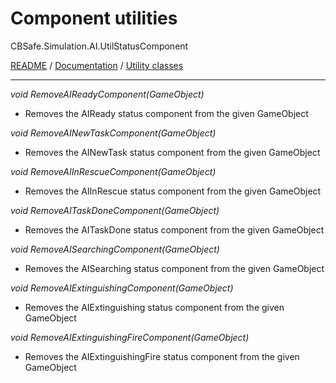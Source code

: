 # Component utilities
CBSafe.Simulation.AI.UtilStatusComponent

[README](../../README.md) / [Documentation](../Documentation.md) / [Utility classes](UtilsIndex.md)

---

_void RemoveAIReadyComponent(GameObject)_
- Removes the AIReady status component from the given GameObject

_void RemoveAINewTaskComponent(GameObject)_
- Removes the AINewTask status component from the given GameObject

_void RemoveAIInRescueComponent(GameObject)_
- Removes the AIInRescue status component from the given GameObject

_void RemoveAITaskDoneComponent(GameObject)_
- Removes the AITaskDone status component from the given GameObject

_void RemoveAISearchingComponent(GameObject)_
- Removes the AISearching status component from the given GameObject

_void RemoveAIExtinguishingComponent(GameObject)_
- Removes the AIExtinguishing status component from the given GameObject

_void RemoveAIExtinguishingFireComponent(GameObject)_
- Removes the AIExtinguishingFire status component from the given GameObject

